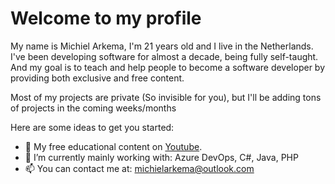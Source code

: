 # Welcome to my profile

My name is Michiel Arkema, I'm 21 years old and I live in the Netherlands. I've been developing software for almost a decade, being fully self-taught. And my goal is to teach and help people to become a software developer by providing both exclusive and free content.

Most of my projects are private (So invisible for you), but I'll be adding tons of projects in the coming weeks/months


Here are some ideas to get you started:

- 🎥 My free educational content on [Youtube](https://www.youtube.com/channel/UCYeOAjhze6_4mPWtHRNViuA).
- 🌱 I’m currently mainly working with: Azure DevOps, C#, Java, PHP
- 📫 You can contact me at: <michielarkema@outlook.com>
